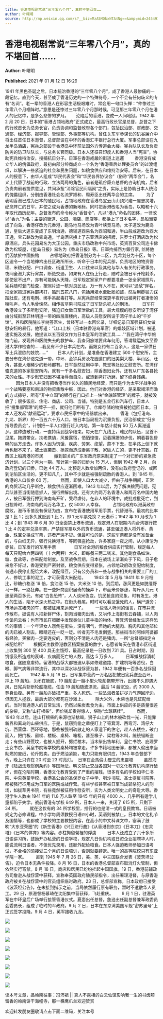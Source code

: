```yaml
---
title: 香港电视剧常说“三年零八个月”，真的不堪回首……
author: 叶曙明
source: http://mp.weixin.qq.com/s?__biz=MzA5MDkxNTA4Ng==&amp;mid=2454910545&amp;idx=1&amp;sn=99d7db85f1d814c772b975c1136cfcbe&amp;chksm=87a23e30b0d5b72642ed76dacc8b0993c2171d83a04b9034195872f28c8632922fd44d0a9f26#rd
---
```


# 香港电视剧常说“三年零八个月”，真的不堪回首……

**Author:** 叶曙明

**Published:** 2021 年 01 月 12 日 16:29

1941 年黑色圣诞之后，日本统治香港的“三年零八个月”，成了香港人最惨痛的一段记忆，直到今天，甚至成了香港历史的一个特殊符号，一个不会有任何歧义的专有“名词”。老一辈的香港人在形容生活极艰难时，常会用一句口头禅：“仲惨过三年零八个月嗰阵时。”意思是还惨过三年零八个月那时候，可见那三年零八个月在港人的记忆中，是多么悲惨的岁月。      沦陷后的香港，变成一人间地狱。1942 年 2 月 20 日，日本的“香港占领地政府”正式成立，最高行政长官是总督，总督之下的行政首长为总务长官，负责协调和监督政府各个部门，包括民治部、财政部、交通部、经济部、报导部、管理部、外事部等机构。曾任关东军参谋长的矶谷廉介中将出任首任日本港督，总督部设在中环的香港汇丰银行总行大厦。军事总部设在九龙半岛酒店，宪兵总部设于香港岛中环前法国外方传道会大楼。宪兵队队长及负责防务的防卫队队长，与总务长官同级。日本人还征召印度人和香港人当“宪查”，协助宪兵维持治安，搜捕抗日分子。日軍在香港戒嚴的街道上巡邏         香港没有成立华人的傀儡政府，最初由部分绅商成立一个名为“香港善后处理委员会”的过渡组织，以解决一些紧迫的社会和民生问题，如粮食供应和维持治安等。后来，在日本人的授意下，由华人组成“华民代表会”和“华民各界协议会”（俗称“两华会”），名义上代替了战前的行政、立法两局的角色，前者是矶谷廉介总督的咨询机构，后者负责向前者提供意见，共同承担“消除官民间隔阂”之责，实际上是协助日本人统治的傀儡组织，分别由香港社会名流罗旭和、周寿臣出任两华会的主席。        为了表明香港已成为日本的殖民地，占领地政府在香港岛宝云山山顶兴建一座忠灵塔，纪念阵亡的日军，并使之成为香港的新地标。同时把香港改名为香岛，以昭和十六年取代西历纪年。总督发布的命令称为“香督令”，凡以“港九”命名的团体，一律改以“香九”为名；主要的街道、公园、酒店、商店等，都换上了日本名字，昂船洲变成了向岛，香港仔改为元香港，跑马地马场改为青叶峡竞马场，太子道改为鹿岛通，皇后大道东变成了东明治通，德辅道西易名为西昭和通，半山般咸道改为西大正通，宝云路改为雾岛通，半岛酒店换上了东亚酒店的招牌，告罗士打酒店改为松原酒店，兵头花园易名为大正公园，重庆市场改称中兴市场，英资百货公司连卡佛改为松坂屋，《星岛日报》易名为《香岛日报》等。日軍拘捕西方銀行家, 並將他們囚禁於中國旅館         占领地政府把香港划分为十二区，九龙划分为十区，每个区迫令一个当地绅衿出任区政所所长，听命于日本的宪兵部，负责地区的物资管理、米粮分配、户口调查、街道卫生、人口往来以及其他与华人有关的行政事务。夜间全港九实行宵禁，断绝交通，如果有人在街上行走，随时会被日军开枪射杀。即使足不出户，亦有可能祸从天降，日军规定家家户户都要准备一张全家福照片，宪兵随时登门检查，按照片逐一核对良民证，万一有人不在，就可以“通敌”罪名，把全家抓进宪兵部拷打，酷刑五花八门，包括用灌水至肚胀如鼓，然后用脚猛力踩踏肚皮，还有电刑、绑手吊起毒打等。从宪兵部经常深更半夜传出被拷打者凄惨的嚎叫声，令人毛骨悚然。相传拔萃男书院成了日军斩杀犯人的刑场。        日军在香港设立了多所慰安所，强迫妇女做日军泄欲的工具。最大规模的慰安所设于湾仔由分域街至菲林明道一带的四层唐楼内，高级人员慰安所设于湾仔半山的“千岁馆”。养和医院院长李树芬医生，曾经写过一本回忆录，详细记录日军强征妇女做慰安妇的暴行。他写道：“江口上校（日本驻香港岛军官）的娼妓区域计划，被迅速实施及发展，他提议以五百妓女作为日本皇军的泄欲工具……”“我在湾仔中华旅馆门前，发现养和医院失去的救护车，我查问旅馆要此车何用，答谓载运妓女至香港大学作检查的……我见有不少日本兵在内，而妓女约有二百余人，这是一家供日军土兵泄欲的妓院……”        日本人的计划，是准备在香港建立 500 个慰安所，主要分布在湾仔骆克道一带，中环、金钟兵房及花园道口的旧美梨大楼、半山区、旺角，甚至人烟稀少的粉岭都有。日军竟然征用中学、教堂等处设立慰安所。在湾仔骆克道的多家慰安所内，就有一千多名慰安妇，除香港妇女外，还有从广东各县抢来的女性。不少慰安妇因不堪凌辱而自杀，或遭到拷打折磨，留下终身残疾。               因为日本人并没有把香港当作长久的殖民地经营，而只是作为太平洋战争的一个战略要塞和南进的物资集散中枢，因此，他们对香港的经济，是采取竭泽而渔的方式掠夺，所有“非中立国”的银行在门口插上一块“金融班管理”的牌子，就被没收了；很多饭店、住宅、商店、公司、当铺，特别是五金行和汽车行，日本人把“搜集部管理”的牌子一插，就归他们所有了。仓库存储的物资被抢运回日本，日本人还发起“献铜运动”，要求市民把家中的铜器献出来。        香港（包括港岛、九龙、新界）的一百五六十万人口，被日本当局视为沉重负担，民治部成立“归乡指导委员会”，计划把一半人口强行赶入内地。第一年估计就有 50 万人离港返乡。这种遣散行动，一直持续到战争结束。每天在广九线上，难民的队伍，见首不见尾，拖男带女，扶老携幼，风餐露宿，恓恓惶惶，迈着蹒跚的步伐，朝着暮色昏暝的远方走去。许多人因为饥饿、疾病、劳累、绝望，熬不下去，在半路上倒下就再也起不来了。被土匪袭击、抢掠而造成妻离子散、家破人亡的，更不计其数。在西区上船离港的市民         撤到韶关的广东省政府原来制定了一个对归侨的紧急救济计划，以三个月为一期。预计第一期的归侨为 15 万人，但到 1942 年 2 月，向政府登记的归侨，已达 44 万人。比预定人数增加两倍，没有向政府登记的、或回到沦陷区生活的，更不知凡几，其中不少就是被强制疏散的香港人。到 1945 年，香港的人口仅余 60 万。        然而，即使人口大大减少，但由于战争期间，正常的商贸活动几乎断绝，粮食供应逐渐困难。1943 年以后，为了解决粮荒问题，宪兵队甚至当街随意抓人，强行押解出境。还有大约两万名香港人和两万名中国内地人，被日军强行押到海南岛开矿，受尽虐待。在非人的环境中，成批成批死亡，到日投降时，海南岛的两万名华工，仅 5000 人幸存。        占领地政府以港英政府腐败，港币币值没有保证为由，宣布在香港使用军用手票，代替港币。最初的比率是 1 比 1；没多久就贬到 1 比 2，即 1 元军票兑换 2 元港币；1942 年 10 月改为 1 比 4；到 1943 年 6 月 30 日全面禁止港币流通，规定港人在限期内向台湾银行按 1 比 4 的定率兑换军票，严禁除军票以外的货币流通，甚至强迫港人将外币、黄金、珠宝兑换成军票，违者严惩不贷。但最可怕的是，这些军票都是没有准备金的，与白纸无异，强行兑换港币，等同强盗抢劫，许多家庭一夜之间，从小康沦为赤贫。日军发行的军用手票               日军对全港的粮食供应实行管制，规定每人每天只配给六两四钱（十六两秤）大米，即每餐三两二钱米。其他副食品如油、糖、食盐等，亦采配给制度。及至战争后期，日本在战场上渐渐处于下风，日子愈来愈不好过，香港受到严密封锁，粮食供应变得紧张，占领地政府改变配给制度，普通市民停止配给大米，改配绿豆，只有公务员和一些与战争相关的重要工厂的工人、修筑工事的泥工，才可获得大米配给。       1943 年 5 月与 19411 年 9 月相比，砂糖价格涨 19 倍，食油涨 15 倍，大米涨 10 倍。到后期，涨风更是如脱缰野马一样，一路狂奔。在一些奸商囤积居奇的操弄下，市面米价暴涨，每斤从几元飞涨至两百多元，有如“白色恐怖”，人人谈米色变。饥民抢食的现象，时有发生。港人的生活，陷于水深火热之中。在街头巷尾，时时可以看见饿死的人，横尸道旁；市场运冻猪肉的车，都被征用来运死尸了。        一些骇人听闻的谣言，在市井流传散布，据说有人把新鲜尸体，割肉当猪肉出售，又哄传上海街有云吞铺，以人肉作馅包云吞；也有市民在腊肠中发现类似儿童手指的物体。筲箕湾曾经发生这样恐怖的事情：一个年轻女人饿倒在街头，没有咽气，但她的大腿肉、胸肉和其他部位的肉已被人割去，眼睛还在一眨一眨。听者无不毛发倒竖。那些街市的阿婶阿婆都有经验，买猪肉一定要连皮的，否则分不清是人肉还是猪肉。一所“总督部指定白米配给所”        根据天主教香港教区档案披露的数字，志愿者每天在香港市区街道上收集到 300 至 400 具无主饿殍，最高纪录是一日收到 731 具。日占时期，因饥饿及所造成的衰竭、疾病而死亡的人数，高达 5 万多人。        日军嫌战俘消耗粮食，遂随意虐待。留港的战俘大都被迫从事如修建道路、扩建机场等苦役，白喉、脚气病等非常流行，其中以深水埗战俘营为甚，1942 年便有一百多名战俘因而死亡。       1942 年 5 月 19 日，日军集中营约一万名囚犯被日宪兵送至西环，押上 19 艘船，关闭在舱底，19 艘船由一艘小型火轮船拖带开行，出海不久即遇大风，日宪兵斩断轮船拖缆，任由 19 艘船随波漂流，最后 14 艘沉没，约 3000 人葬身鱼腹。另有一艘船亦破损严重，多人死伤。一些坠海者虽拼尽力气游回岸边，但因无人拯救，最后大部分都死在沙滩上。        除大米外，木柴也是凭证配给的。当时普通港人的日常生活，仍然以柴炭煮食为主，市面上供应的多是质量很差的杂柴，又称“山打根柴”，但价钱却贵得惊人，堪称“炊琼爇桂”。        然而，1943 年以后，连山打根柴的来源也渐枯竭，狮子山上的林木被砍伐一光，只能靠新界和离岛的山柴供应。于是，鼠窃狗偷之辈便盯上了筲箕湾、西弯河、湾仔大坑、西营盘、西环等地，那些被强制疏散走的人家遗下的住宅，趁人去楼空，破门而入，把门板、窗棂、楼板、桌椅、箱柜，甚至椽子、梁柱等木料，统统锯断盗走；有些山野荒坟，也被人掘开，劈烂棺木，当木柴出售牟利。皇仁书院、庇理罗士女书院、英皇书院等学校的桌椅均被拿走，许多书籍地图册簿，都被人偷出来当助燃的废纸，论斤贱卖。由于燃油紧缺，电力只能有限供应，1943 年总督部下令，晚上只许在 20 时至 23 时亮灯。  日軍在金馬倫山豎立的忠靈塔         虽然海牙《陆战法规惯例条约》等国际法，明文禁止交战各国对一切文化教育机构施行破坏，但在沦陷时期，香港文化教育受到了严重的摧残，很多有名的学校如华仁书院、中央英童学校、香港圣公会的圣保罗女子中学、喇沙书院、圣士提反书院等，都被强行征用成为日军的医院或战俘营。有些学校甚至被日军当成斩杀犯人的刑场，如拔萃男书院，有些竟然被征用作慰安所，实为人类文明史上的奇耻大辱。香港学生人数由 1941 年的 11.8 万人跌至 1945 年的只有 4000 人，几乎所有适学儿童都陷于失学。战前香港有学校 649 所，日本人一来，关闭了 615 所，只剩下 34 所。        就在这仅有的 34 所学校里，推行的也是清一式的皇民教育。日语被规定为必修课程，中小学每周须教授日语四小时，英语则被禁止。日本的文化礼节及国情等，也都成了学校的主要教授内容，在高小的中文科课文中，塞满了鼓吹“大东亚荣圈”的《新生香港》《兴亚进行曲》《从香港到东京》《日本刀》《忠灵塔》《日本的体育》等内容。赤柱拘留營裡的俘虜         日本人还成立了六十多所日语讲习所，鼓励开办私营的日语学校，规定凡日伪机构或日资企业招聘华人时，能说流利日语者，不但优先录用，还额外配给粮食。日本人强迫教师参加日语考试，不合格的须接受三个月的日语培训，否则就要辞退。唯一的高等院校只有东亚学院一家。        直到 1945 年 7 月 26 日，美、英、中三国联合发表《波茨坦公告》，迫令日本无条件投降。8 月 16 日，日本的香港总督部宣布取消灯火管制，但依然实行宵禁。8 月 18 日，商店和居民已纷纷挂起中国国旗。19 日，香港前辅政务司詹逊从战俘营中获释，宣称奉英国政府殖民部指令，出任署理港督，与原香港政府被关在战俘营中的官员组织临时政府。23 日，总督部宣称，日本政府已接受《波茨坦公告》，在未接到指示之前，当局依然履行原有职务，暂时不遣散华人员工。29 日，原港督杨慕琦在沈阳集中营获释，飞赴重庆。       9 月 1 日，驻港英军在中环皇后广场举行接管香港仪式。夏悫出任总督，詹逊出任副总督兼军政委员会委员长，组成了临时的军政府。9 月 2 日，日本在东京湾美国军舰“密苏里号”上正式签字投降。9 月 4 日，英军接收九龙。

![](https://mmbiz.qpic.cn/mmbiz_jpg/PJWG74pLsMal59JGRRAPYnBrQLfa8njMIsiaf2ONQYWZTvC18DTpfr5Y1iboMFsz2ibbHurB7MTdWovRJ168qIYRg/640)

![](https://mmbiz.qpic.cn/mmbiz_jpg/PJWG74pLsMal59JGRRAPYnBrQLfa8njMtj7DD0jJRc5U4jPJpjUttPL0nQichYlfRyuQTtIUCIK0pzFvzKJsODw/640)

![](https://mmbiz.qpic.cn/mmbiz_jpg/PJWG74pLsMal59JGRRAPYnBrQLfa8njMMriajpLYdySG2paiaPxI97mATb1NDoARwALjcJcTtFzMibjWCbWAMX3dg/640)

![](https://mmbiz.qpic.cn/mmbiz_jpg/PJWG74pLsMal59JGRRAPYnBrQLfa8njMhvsfHnfenYiaUzCD4p06dEUFc4LM37trxHmM9QLnfEmciau7QdB2Noug/640)

![](https://mmbiz.qpic.cn/mmbiz_jpg/PJWG74pLsMal59JGRRAPYnBrQLfa8njMfLS2kGUJzicFjrDS3ic6ic1oDyt7CAwKria2geQ36usBhlyZlPpl7F1icng/640)

![](https://mmbiz.qpic.cn/mmbiz_jpg/PJWG74pLsMal59JGRRAPYnBrQLfa8njM9AhvTeuoLd8jYYM4khyZZqeUHbrciaRfOnwSb4kt5sBdDwGSwTB1l7A/640)

![](https://mmbiz.qpic.cn/mmbiz_jpg/PJWG74pLsMal59JGRRAPYnBrQLfa8njM7mfEkOG1zPdgXjEgycCXuZDcQv3XUqm1AERff0QTmic2LhMQgQozNcQ/640)

![](https://mmbiz.qpic.cn/mmbiz_jpg/PJWG74pLsMal59JGRRAPYnBrQLfa8njMJjpVicS0zZ6cztspUL8rUhUNv2ct1bAEosXdd53GQmwaMk4q7VsW22w/640)

读本号文章，品岭南往事：冯沛祖 || 真人不露相的白云仙馆影响我一生的书齿颊留香的岭南饼干海幢寺，那一棵鹰爪兰欢迎赞赏

欢迎转发朋友圈敬请点击下面二维码，关注本号
